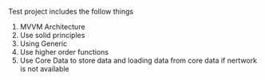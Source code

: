 Test project includes the follow things
1. MVVM Architecture
2. Use solid principles
3. Using Generic
5. Use higher order functions
6. Use Core Data to store data and loading data from core data if nertwork is not available 

